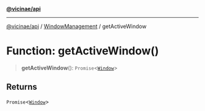 [**@vicinae/api**](../../../../README.md)

***

[@vicinae/api](../../../../README.md) / [WindowManagement](../README.md) / getActiveWindow

# Function: getActiveWindow()

> **getActiveWindow**(): `Promise`\<[`Window`](../type-aliases/Window.md)\>

## Returns

`Promise`\<[`Window`](../type-aliases/Window.md)\>
